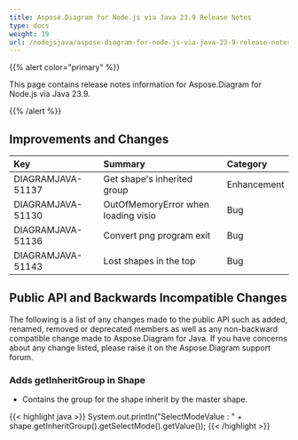 ```yaml
---
title: Aspose.Diagram for Node.js via Java 23.9 Release Notes
type: docs
weight: 19
url: /nodejsjava/aspose-diagram-for-node-js-via-java-23-9-release-notes/
---
```


{{% alert color="primary" %}}

This page contains release notes information for Aspose.Diagram for Node.js via Java 23.9.

{{% /alert %}}
## **Improvements and Changes** ##

|**Key**|**Summary**|**Category**|
| :- | :- | :- |
|DIAGRAMJAVA-51137|Get shape's inherited group|Enhancement|
|DIAGRAMJAVA-51130|OutOfMemoryError when loading visio|Bug|
|DIAGRAMJAVA-51136|Convert png program exit|Bug|
|DIAGRAMJAVA-51143|Lost shapes in the top|Bug|

## **Public API and Backwards Incompatible Changes**
The following is a list of any changes made to the public API such as added, renamed, removed or deprecated members as well as any non-backward compatible change made to Aspose.Diagram for Java. If you have concerns about any change listed, please raise it on the Aspose.Diagram support forum.
### **Adds getInheritGroup in Shape**
- Contains the group for the shape inherit by the master shape.

{{< highlight java >}}
System.out.println("SelectModeValue : " + shape.getInheritGroup().getSelectMode().getValue());
{{< /highlight >}}
